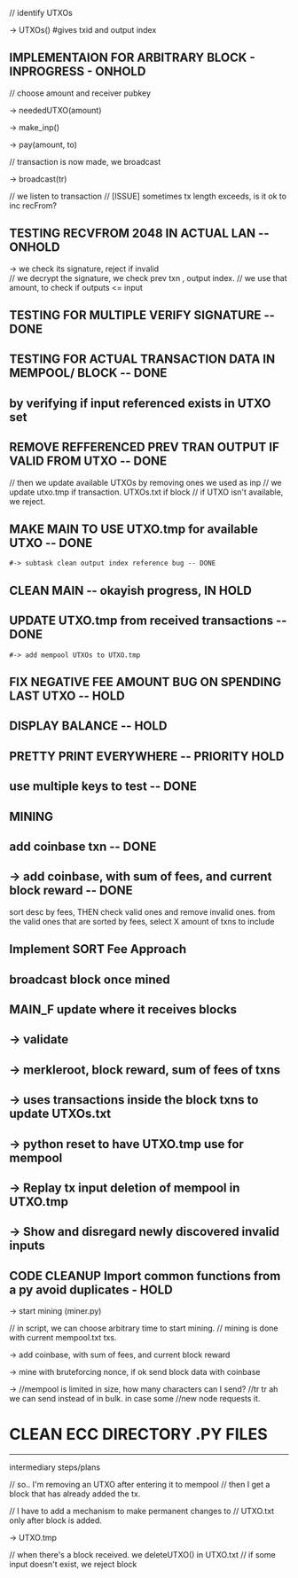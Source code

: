 
// identify UTXOs

-> UTXOs() #gives txid and output index
## IMPLEMENTAION FOR ARBITRARY BLOCK - INPROGRESS - ONHOLD	
// choose amount and receiver pubkey

-> neededUTXO(amount)
   
-> make_inp()

-> pay(amount, to)

// transaction is now made, we broadcast

-> broadcast(tr)

// we listen to transaction
// [ISSUE] sometimes tx length exceeds, is it ok to inc recFrom?
## TESTING RECVFROM 2048 IN ACTUAL LAN -- ONHOLD

-> we check its signature, reject if invalid  
// we decrypt the signature, we check prev txn , output index.
// we use that amount, to check if outputs <= input
## TESTING FOR MULTIPLE VERIFY SIGNATURE -- DONE

## TESTING FOR ACTUAL TRANSACTION DATA IN MEMPOOL/ BLOCK -- DONE
## by verifying if input referenced exists in UTXO set

## REMOVE REFFERENCED PREV TRAN OUTPUT IF VALID FROM UTXO -- DONE

// then we update available UTXOs by removing ones we used as inp
// we update utxo.tmp if transaction. UTXOs.txt if block
// if UTXO isn't available, we reject.

## MAKE MAIN TO USE UTXO.tmp for available UTXO -- DONE
	#-> subtask clean output index reference bug -- DONE

## CLEAN MAIN -- okayish progress, IN HOLD

## UPDATE UTXO.tmp from received transactions --DONE
	#-> add mempool UTXOs to UTXO.tmp

## FIX NEGATIVE FEE AMOUNT BUG ON SPENDING LAST UTXO -- HOLD

## DISPLAY BALANCE -- HOLD

## PRETTY PRINT EVERYWHERE -- PRIORITY HOLD 

## use multiple keys to test -- DONE

## MINING

## add coinbase txn -- DONE
##	-> add coinbase, with sum of fees, and current block reward -- DONE


sort desc by fees, THEN check valid ones and remove invalid ones.
from the valid ones that are sorted by fees, select X amount of txns to include
## Implement SORT Fee Approach 


## broadcast block once mined

## MAIN_F update where it receives blocks
##	-> validate
##		-> merkleroot, block reward, sum of fees of txns
##	-> uses transactions inside the block txns to update UTXOs.txt
##	-> python reset to have UTXO.tmp use for mempool
##	-> Replay tx input deletion of mempool in UTXO.tmp
##		-> Show and disregard newly discovered invalid inputs
## CODE CLEANUP Import common functions from a py avoid duplicates - HOLD
      
-> start mining (miner.py)

// in script, we can choose arbitrary time to start mining.
// mining is done with current mempool.txt txs.

-> add coinbase, with sum of fees, and current block reward

-> mine with bruteforcing nonce, if ok send block data with coinbase

-> //mempool is limited in size, how many characters can I send?
   //tr tr ah we can send instead of in bulk. in case some
   //new node requests it.



# CLEAN ECC DIRECTORY .PY FILES 

----------------------------------------------------------------

intermediary steps/plans

// so.. I'm removing an UTXO after entering it to mempool
// then I get a block that has already added the tx.


// I have to add a mechanism to make permanent changes to
// UTXO.txt only after block is added.

-> UTXO.tmp

// when there's a block received. we deleteUTXO() in UTXO.txt
// if some input doesn't exist, we reject block

